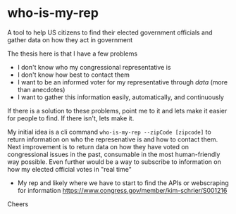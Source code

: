 # who-is-my-rep
A tool to help US citizens to find their elected government officials and gather data on how they act in government

The thesis here is that I have a few problems
- I don't know who my congressional representative is
- I don't know how best to contact them
- I want to be an informed voter for my representative through *data* (more than anecdotes)
- I want to gather this information easily, automatically, and continuously

If there is a solution to these problems, point me to it and lets make it easier for people to find. If there isn't, lets make it. 

My initial idea is a cli command `who-is-my-rep --zipCode [zipcode]` to return information on who the represenative is and how to contact them. Next improvement is to return data on how they have voted on congressional issues in the past, consumable in the most human-friendly way possible. Even further would be a way to subscribe to information on how my elected official votes in "real time"
- My rep and likely where we have to start to find the APIs or webscraping for information https://www.congress.gov/member/kim-schrier/S001216

Cheers
